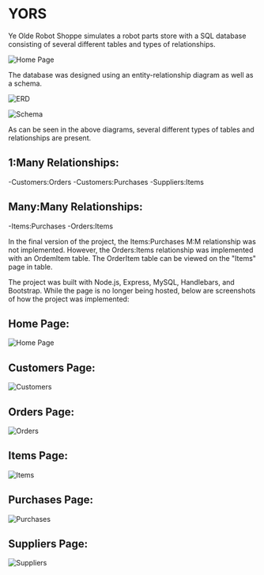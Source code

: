 # YORS
Ye Olde Robot Shoppe simulates a robot parts store with a SQL database consisting of several different tables and types of relationships.

![Home Page](images/home.png)

The database was designed using an entity-relationship diagram as well as a schema.

![ERD](images/ERD.png)

![Schema](images/schema.png)

As can be seen in the above diagrams, several different types of tables and relationships are present. 

## 1:Many Relationships:
-Customers:Orders
-Customers:Purchases
-Suppliers:Items

## Many:Many Relationships:
-Items:Purchases
-Orders:Items

In the final version of the project, the Items:Purchases M:M relationship was not implemented. However, the Orders:Items relationship was implemented with an OrdemItem table. The OrderItem table can be viewed on the "Items" page in table.

The project was built with Node.js, Express, MySQL, Handlebars, and Bootstrap. While the page is no longer being hosted, below are screenshots of how the project was implemented:

## Home Page:
![Home Page](images/homepage.png)

## Customers Page:
![Customers](images/customers.png)

## Orders Page:
![Orders](images/orders.png)

## Items Page:
![Items](images/items.png)

## Purchases Page:
![Purchases](images/purchases.png)

## Suppliers Page:
![Suppliers](images/suppliers.png)
